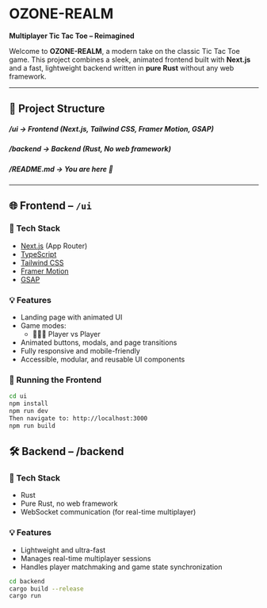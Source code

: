 # OZONE-REALM
**Multiplayer Tic Tac Toe – Reimagined**

Welcome to **OZONE-REALM**, a modern take on the classic Tic Tac Toe game. This project combines a sleek, animated frontend built with **Next.js** and a fast, lightweight backend written in **pure Rust** without any web framework.

---

## 📂 Project Structure

##### /ui → Frontend (Next.js, Tailwind CSS, Framer Motion, GSAP)
##### /backend → Backend (Rust, No web framework)
##### /README.md  → You are here 🚀

---

## 🌐 Frontend – `/ui`

### 🔧 Tech Stack
- [Next.js](https://nextjs.org/) (App Router)
- [TypeScript](https://www.typescriptlang.org/)
- [Tailwind CSS](https://tailwindcss.com/)
- [Framer Motion](https://www.framer.com/motion/)
- [GSAP](https://gsap.com/)

### 💡 Features
- Landing page with animated UI
- Game modes:
  - 🧑‍🤝‍🧑 Player vs Player
- Animated buttons, modals, and page transitions
- Fully responsive and mobile-friendly
- Accessible, modular, and reusable UI components

### 🚀 Running the Frontend

```bash
cd ui
npm install
npm run dev
Then navigate to: http://localhost:3000
npm run build
```

## 🛠 Backend – /backend

### 🔧 Tech Stack
- Rust
- Pure Rust, no web framework
- WebSocket communication (for real-time multiplayer)
### 💡 Features
- Lightweight and ultra-fast
- Manages real-time multiplayer sessions
- Handles player matchmaking and game state synchronization

```bash
cd backend
cargo build --release
cargo run
```